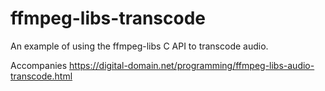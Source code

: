 # ffmpeg-libs-transcode

An example of using the ffmpeg-libs C API to transcode audio.

Accompanies https://digital-domain.net/programming/ffmpeg-libs-audio-transcode.html

